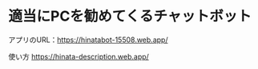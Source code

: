 # 適当にPCを勧めてくるチャットボット
アプリのURL：https://hinatabot-15508.web.app/

使い方
https://hinata-description.web.app/
